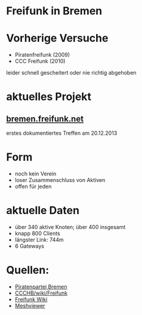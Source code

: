 # Freifunk in Bremen


# Vorherige Versuche
* Piratenfreifunk (2009)
* CCC Freifunk (2010)

leider schnell gescheitert oder nie richtig abgehoben


# aktuelles Projekt
## [bremen.freifunk.net](http://bremen.freifunk.net)
erstes dokumentiertes Treffen am 20.12.2013


# Form
* noch kein Verein
* loser Zusammenschluss von Aktiven
* offen f&uuml;r jeden


# aktuelle Daten
* &uuml;ber 340 aktive Knoten; &uuml;ber 400 insgesamt
* knapp 800 Clients
* l&auml;ngster Link: 744m
* 6 Gateways


# Quellen:
* [Piratenpartei Bremen](https://bremenwahl.piratenpartei.de/mitmachen/projekte/piratenfreifunk/)  
* [CCCHB/wiki/Freifunk](http://www.ccchb.de/wiki/Freifunk)
* [Freifunk Wiki](http://wiki.bremen.freifunk.net/Treffen/2013_12_20)
* [Meshviewer](http://bremen.freifunk.net/meshviewer/)
